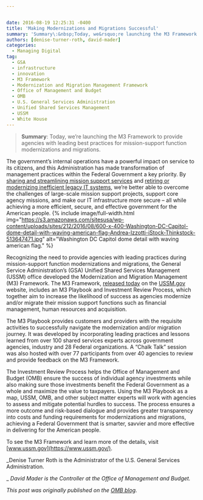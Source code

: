 ```yaml
---


date: 2016-08-19 12:25:31 -0400
title: 'Making Modernizations and Migrations Successful'
summary: 'Summary\:&nbsp;Today, we&rsquo;re launching the M3 Framework to provide agencies with leading best practices for mission-support function modernizations and migrations. The government’s internal operations have a powerful impact on service to its citizens, and this Administration has made transformation of management practices within the Federal Government a key priority. By sharing and streamlining mission support services'
authors: [denise-turner-roth, david-mader]
categories:
  - Managing Digital
tag:
  - GSA
  - infrastructure
  - innovation
  - M3 Framework
  - Modernization and Migration Management Framework
  - Office of Management and Budget
  - OMB
  - U.S. General Services Administration
  - Unified Shared Services Management
  - USSM
  - White House
---
```


> **Summary**: Today, we’re launching the M3 Framework to provide agencies with leading best practices for mission-support function modernizations and migrations.

The government’s  internal operations have a powerful impact on service to its citizens, and this Administration has made transformation of management practices within the Federal Government a key priority. By [sharing and streamlining mission support services](https://www.whitehouse.gov/blog/2016/05/04/continuing-shared-services-momentum) and [retiring or modernizing inefficient legacy IT systems](https://www.whitehouse.gov/blog/2016/04/08/improving-and-modernizing-federal-cybersecurity), we’re better able to overcome the challenges of large-scale mission support projects, support core agency missions, and make our IT infrastructure more secure – all while achieving a more efficient, secure, and effective government for the American people. 
{% include image/full-width.html img="https://s3.amazonaws.com/sitesusa/wp-content/uploads/sites/212/2016/08/600-x-400-Washington-DC-Capitol-dome-detail-with-waving-american-flag-Andrea-Izzotti-iStock-Thinkstock-513647471.jpg" alt="Washington DC Capitol dome detail with waving american flag." %} 

Recognizing the need to provide agencies with leading practices during mission-support function modernizations and migrations, the General Service Administration’s  (GSA) Unified Shared Services Management (USSM) office developed the Modernization and Migration Management (M3) Framework. The M3 Framework, [released today](https://www.ussm.gov/m3/) on the [USSM.gov](https://www.ussm.gov/) website, includes an M3 Playbook and Investment Review Process, which together aim to increase the likelihood of success as agencies modernize and/or migrate their mission support functions such as financial management, human resources and acquisition.

The M3 Playbook provides customers and providers with the requisite activities to successfully navigate the modernization and/or migration journey. It was developed by incorporating leading practices and lessons learned from over 100 shared services experts across government agencies, industry and 28 Federal organizations. A “Chalk Talk” session was also hosted with over 77 participants from over 40 agencies to review and provide feedback on the M3 Framework.

The Investment Review Process helps the Office of Management and Budget (OMB) ensure the success of individual agency investments while also making sure those investments benefit the Federal Government as a whole and maximize the value to taxpayers. Using the M3 Playbook as a map, USSM, OMB, and other subject matter experts will work with agencies to assess and mitigate potential hurdles to success. The process ensures a more outcome and risk-based dialogue and provides greater transparency into costs and funding requirements for modernizations and migrations, achieving a Federal Government that is smarter, savvier and more effective in delivering for the American people.

To see the M3 Framework and learn more of the details, visit [www.ussm.gov](https://www.ussm.gov/).

_Denise Turner Roth is the Administrator of the U.S. General Services Administration.
  
_ _David Mader is the Controller at the Office of Management and Budget._

_This post was originally published on the [OMB blog](https://www.whitehouse.gov/omb/blog)._